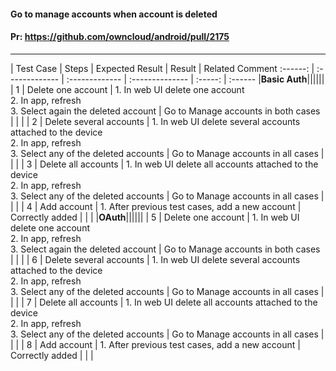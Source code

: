 #### Go to manage accounts when account is deleted

#### Pr: https://github.com/owncloud/android/pull/2175


---

 
| Test Case | Steps | Expected Result | Result | Related Comment
:------: | :------------- | :------------- | :-------------- | :-----: | :------
|**Basic Auth**||||||
| 1 | Delete one account | 1. In web UI delete one account<br>2. In app, refresh<br>3. Select again the deleted account | Go to Manage accounts in both cases |  |  |
| 2 | Delete several accounts | 1. In web UI delete several accounts attached to the device<br>2. In app, refresh<br>3. Select any of the deleted accounts | Go to Manage accounts in all cases |  |  |
| 3 | Delete all accounts | 1. In web UI delete all accounts attached to the device<br>2. In app, refresh<br>3. Select any of the deleted accounts | Go to Manage accounts in all cases |  |  |
| 4 | Add account | 1. After previous test cases, add a new account | Correctly added |  |  |
|**OAuth**||||||
| 5 | Delete one account | 1. In web UI delete one account<br>2. In app, refresh<br>3. Select again the deleted account | Go to Manage accounts in both cases |  |  |
| 6 | Delete several accounts | 1. In web UI delete several accounts attached to the device<br>2. In app, refresh<br>3. Select any of the deleted accounts | Go to Manage accounts in all cases |  |  |
| 7 | Delete all accounts | 1. In web UI delete all accounts attached to the device<br>2. In app, refresh<br>3. Select any of the deleted accounts | Go to Manage accounts in all cases |  |  |
| 8 | Add account | 1. After previous test cases, add a new account | Correctly added |  |  |
